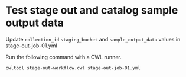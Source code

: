 # Test stage out and catalog sample output data

Update `collection_id` `staging_bucket` and `sample_output_data` values in stage-out-job-01.yml

Run the following command with a CWL runner.

`cwltool stage-out-workflow.cwl stage-out-job-01.yml`
